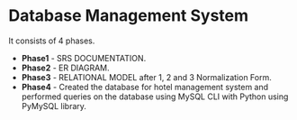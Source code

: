 # Database Management System
It consists of 4 phases.
- **Phase1** - SRS DOCUMENTATION.
- **Phase2** - ER DIAGRAM.
- **Phase3** - RELATIONAL MODEL after 1, 2 and 3 Normalization Form.
- **Phase4** - Created the database for hotel management system and performed queries on the database using MySQL CLI with Python using PyMySQL library.
